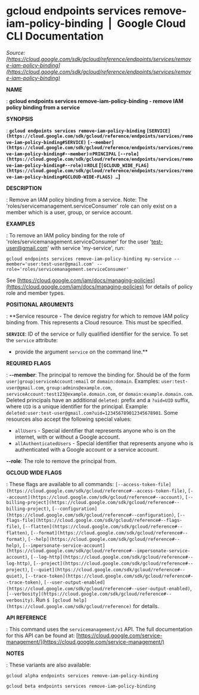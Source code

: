 # gcloud endpoints services remove-iam-policy-binding  |  Google Cloud CLI Documentation

*Source: [https://cloud.google.com/sdk/gcloud/reference/endpoints/services/remove-iam-policy-binding](https://cloud.google.com/sdk/gcloud/reference/endpoints/services/remove-iam-policy-binding)*

**NAME**

: **gcloud endpoints services remove-iam-policy-binding - remove IAM policy binding from a service**

**SYNOPSIS**

: **`gcloud endpoints services remove-iam-policy-binding` `[SERVICE](https://cloud.google.com/sdk/gcloud/reference/endpoints/services/remove-iam-policy-binding#SERVICE)` `[--member](https://cloud.google.com/sdk/gcloud/reference/endpoints/services/remove-iam-policy-binding#--member)`=`PRINCIPAL` `[--role](https://cloud.google.com/sdk/gcloud/reference/endpoints/services/remove-iam-policy-binding#--role)`=`ROLE` [`[GCLOUD_WIDE_FLAG](https://cloud.google.com/sdk/gcloud/reference/endpoints/services/remove-iam-policy-binding#GCLOUD-WIDE-FLAGS) …`]**

**DESCRIPTION**

: Remove an IAM policy binding from a service.
Note: The 'roles/servicemanagement.serviceConsumer' role can only exist on a
member which is a user, group, or service account.

**EXAMPLES**

: To remove an IAM policy binding for the role of
'roles/servicemanagement.serviceConsumer' for the user 'test-user@gmail.com'
with service 'my-service', run:

```
gcloud endpoints services remove-iam-policy-binding my-service --member='user:test-user@gmail.com' --role='roles/servicemanagement.serviceConsumer'
```

See [https://cloud.google.com/iam/docs/managing-policies](https://cloud.google.com/iam/docs/managing-policies)
for details of policy role and member types.

**POSITIONAL ARGUMENTS**

: **Service resource - The device registry for which to remove IAM policy binding
from. This represents a Cloud resource.
This must be specified.

**`SERVICE`**:
ID of the service or fully qualified identifier for the service.
To set the `service` attribute:

- provide the argument `service` on the command line.**

**REQUIRED FLAGS**

: **--member**:
The principal to remove the binding for. Should be of the form
`user|group|serviceAccount:email` or `domain:domain`.
Examples: `user:test-user@gmail.com`,
`group:admins@example.com`,
`serviceAccount:test123@example.domain.com`, or
`domain:example.domain.com`.
Deleted principals have an additional `deleted:` prefix and a
`?uid=UID` suffix, where ``UID`` is
a unique identifier for the principal. Example:
`deleted:user:test-user@gmail.com?uid=123456789012345678901`.
Some resources also accept the following special values:

- `allUsers` - Special identifier that represents anyone who is on the
internet, with or without a Google account.
- `allAuthenticatedUsers` - Special identifier that represents anyone
who is authenticated with a Google account or a service account.

**--role**:
The role to remove the principal from.

**GCLOUD WIDE FLAGS**

: These flags are available to all commands: `[--access-token-file](https://cloud.google.com/sdk/gcloud/reference#--access-token-file)`,
`[--account](https://cloud.google.com/sdk/gcloud/reference#--account)`, `[--billing-project](https://cloud.google.com/sdk/gcloud/reference#--billing-project)`,
`[--configuration](https://cloud.google.com/sdk/gcloud/reference#--configuration)`,
`[--flags-file](https://cloud.google.com/sdk/gcloud/reference#--flags-file)`,
`[--flatten](https://cloud.google.com/sdk/gcloud/reference#--flatten)`, `[--format](https://cloud.google.com/sdk/gcloud/reference#--format)`, `[--help](https://cloud.google.com/sdk/gcloud/reference#--help)`, `[--impersonate-service-account](https://cloud.google.com/sdk/gcloud/reference#--impersonate-service-account)`,
`[--log-http](https://cloud.google.com/sdk/gcloud/reference#--log-http)`,
`[--project](https://cloud.google.com/sdk/gcloud/reference#--project)`, `[--quiet](https://cloud.google.com/sdk/gcloud/reference#--quiet)`, `[--trace-token](https://cloud.google.com/sdk/gcloud/reference#--trace-token)`, `[--user-output-enabled](https://cloud.google.com/sdk/gcloud/reference#--user-output-enabled)`,
`[--verbosity](https://cloud.google.com/sdk/gcloud/reference#--verbosity)`.
Run `$ [gcloud help](https://cloud.google.com/sdk/gcloud/reference)` for details.

**API REFERENCE**

: This command uses the `servicemanagement/v1` API. The full
documentation for this API can be found at: [https://cloud.google.com/service-management/](https://cloud.google.com/service-management/)

**NOTES**

: These variants are also available:

```
gcloud alpha endpoints services remove-iam-policy-binding
```

```
gcloud beta endpoints services remove-iam-policy-binding
```